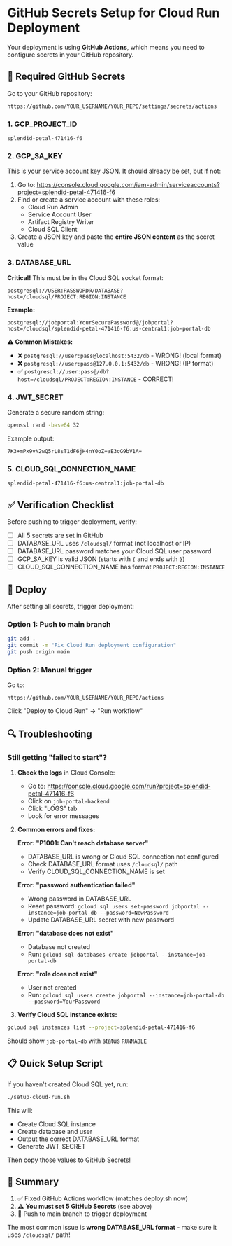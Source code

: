 # GitHub Secrets Setup for Cloud Run Deployment

Your deployment is using **GitHub Actions**, which means you need to configure secrets in your GitHub repository.

## 🔑 Required GitHub Secrets

Go to your GitHub repository:
```
https://github.com/YOUR_USERNAME/YOUR_REPO/settings/secrets/actions
```

### 1. GCP_PROJECT_ID
```
splendid-petal-471416-f6
```

### 2. GCP_SA_KEY
This is your service account key JSON. It should already be set, but if not:

1. Go to: https://console.cloud.google.com/iam-admin/serviceaccounts?project=splendid-petal-471416-f6
2. Find or create a service account with these roles:
   - Cloud Run Admin
   - Service Account User
   - Artifact Registry Writer
   - Cloud SQL Client
3. Create a JSON key and paste the **entire JSON content** as the secret value

### 3. DATABASE_URL
**Critical!** This must be in the Cloud SQL socket format:
```
postgresql://USER:PASSWORD@/DATABASE?host=/cloudsql/PROJECT:REGION:INSTANCE
```

**Example:**
```
postgresql://jobportal:YourSecurePassword@/jobportal?host=/cloudsql/splendid-petal-471416-f6:us-central1:job-portal-db
```

**⚠️ Common Mistakes:**
- ❌ `postgresql://user:pass@localhost:5432/db` - WRONG! (local format)
- ❌ `postgresql://user:pass@127.0.0.1:5432/db` - WRONG! (IP format)
- ✅ `postgresql://user:pass@/db?host=/cloudsql/PROJECT:REGION:INSTANCE` - CORRECT!

### 4. JWT_SECRET
Generate a secure random string:
```bash
openssl rand -base64 32
```

Example output:
```
7K3+mPx9vN2wQ5rL8sT1dF6jH4nY0oZ+aE3cG9bV1A=
```

### 5. CLOUD_SQL_CONNECTION_NAME
```
splendid-petal-471416-f6:us-central1:job-portal-db
```

## ✅ Verification Checklist

Before pushing to trigger deployment, verify:

- [ ] All 5 secrets are set in GitHub
- [ ] DATABASE_URL uses `/cloudsql/` format (not localhost or IP)
- [ ] DATABASE_URL password matches your Cloud SQL user password
- [ ] GCP_SA_KEY is valid JSON (starts with `{` and ends with `}`)
- [ ] CLOUD_SQL_CONNECTION_NAME has format `PROJECT:REGION:INSTANCE`

## 🚀 Deploy

After setting all secrets, trigger deployment:

### Option 1: Push to main branch
```bash
git add .
git commit -m "Fix Cloud Run deployment configuration"
git push origin main
```

### Option 2: Manual trigger
Go to:
```
https://github.com/YOUR_USERNAME/YOUR_REPO/actions
```
Click "Deploy to Cloud Run" → "Run workflow"

## 🔍 Troubleshooting

### Still getting "failed to start"?

1. **Check the logs** in Cloud Console:
   - Go to: https://console.cloud.google.com/run?project=splendid-petal-471416-f6
   - Click on `job-portal-backend`
   - Click "LOGS" tab
   - Look for error messages

2. **Common errors and fixes:**

   **Error: "P1001: Can't reach database server"**
   - DATABASE_URL is wrong or Cloud SQL connection not configured
   - Check DATABASE_URL format uses `/cloudsql/` path
   - Verify CLOUD_SQL_CONNECTION_NAME is set

   **Error: "password authentication failed"**
   - Wrong password in DATABASE_URL
   - Reset password: `gcloud sql users set-password jobportal --instance=job-portal-db --password=NewPassword`
   - Update DATABASE_URL secret with new password

   **Error: "database does not exist"**
   - Database not created
   - Run: `gcloud sql databases create jobportal --instance=job-portal-db`

   **Error: "role does not exist"**
   - User not created
   - Run: `gcloud sql users create jobportal --instance=job-portal-db --password=YourPassword`

3. **Verify Cloud SQL instance exists:**
```bash
gcloud sql instances list --project=splendid-petal-471416-f6
```

Should show `job-portal-db` with status `RUNNABLE`

## 📋 Quick Setup Script

If you haven't created Cloud SQL yet, run:

```bash
./setup-cloud-run.sh
```

This will:
- Create Cloud SQL instance
- Create database and user
- Output the correct DATABASE_URL format
- Generate JWT_SECRET

Then copy those values to GitHub Secrets!

## 🎯 Summary

1. ✅ Fixed GitHub Actions workflow (matches deploy.sh now)
2. ⚠️  **You must set 5 GitHub Secrets** (see above)
3. 🚀 Push to main branch to trigger deployment

The most common issue is **wrong DATABASE_URL format** - make sure it uses `/cloudsql/` path!

